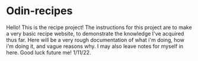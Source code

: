 # Odin-recipes
<p>Hello! This is the recipe project! 
    The instructions for this project are to make a very basic recipe website, to demonstrate the knowledge I've acquired thus far.
Here will be a very rough documentation of what i'm doing, how i'm doing it, and vague reasons why. I may also leave notes for myself in here. Good luck future me! 1/11/22.</p>
